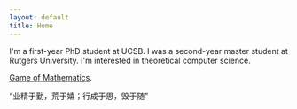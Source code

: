 ```yaml
---
layout: default
title: Home
---
```


I'm a first-year PhD student at UCSB. I was a second-year master student at Rutgers University. I'm interested in theoretical computer science.
 

[Game of Mathematics](https://sites.math.rutgers.edu/~saks/300S/Part1.pdf).

“业精于勤，荒于嬉；行成于思，毁于随”
